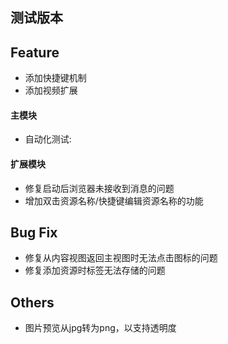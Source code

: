 ## **测试版本**
## Feature  
- 添加快捷键机制  
- 添加视频扩展
#### 主模块
- 自动化测试: 
#### 扩展模块
- 修复启动后浏览器未接收到消息的问题  
- 增加双击资源名称/快捷键编辑资源名称的功能  
## Bug Fix  
- 修复从内容视图返回主视图时无法点击图标的问题  
- 修复添加资源时标签无法存储的问题  

## Others  
- 图片预览从jpg转为png，以支持透明度